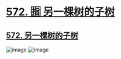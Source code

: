 # [572. 🈯️ 另一棵树的子树](https://github.com/imtsingyun/LeetCode/issues/7)

## [572. 另一棵树的子树](https://leetcode.cn/problems/subtree-of-another-tree/)

![image](https://user-images.githubusercontent.com/56377217/199728964-481c974f-2e4f-40cd-9d53-4e8fc7d3f376.png)
![image](https://user-images.githubusercontent.com/56377217/199729136-6378e694-50bb-4967-a8cc-110239d9427d.png)